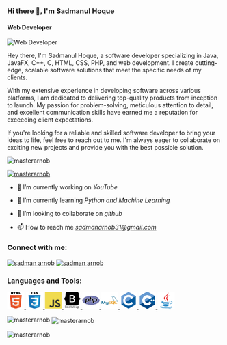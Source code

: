 ### Hi there 👋, I'm Sadmanul Hoque
#### Web Developer
![Web Developer](https://scontent.fdac11-1.fna.fbcdn.net/v/t39.30808-6/252521408_1581044522241269_7356554407283345787_n.jpg?_nc_cat=111&ccb=1-7&_nc_sid=e3f864&_nc_ohc=sDVeeghEUC8AX8VlP-t&_nc_ht=scontent.fdac11-1.fna&oh=00_AfCpKyQKdz1mnPPhWqTHOGQSt4nZqRvIv7k9HjsKDT0hoA&oe=6451175A)

Hey there, I'm Sadmanul Hoque, a software developer specializing in Java, JavaFX, C++, C, HTML, CSS, PHP, and web development. I create cutting-edge, scalable software solutions that meet the specific needs of my clients.

With my extensive experience in developing software across various platforms, I am dedicated to delivering top-quality products from inception to launch. My passion for problem-solving, meticulous attention to detail, and excellent communication skills have earned me a reputation for exceeding client expectations.

If you're looking for a reliable and skilled software developer to bring your ideas to life, feel free to reach out to me. I'm always eager to collaborate on exciting new projects and provide you with the best possible solution.

<p align="left"> <img src="https://komarev.com/ghpvc/?username=masterarnob&label=Profile%20views&color=0e75b6&style=flat" alt="masterarnob" /> </p>

<p align="left"> <a href="https://github.com/ryo-ma/github-profile-trophy"><img src="https://github-profile-trophy.vercel.app/?username=masterarnob" alt="masterarnob" /></a> </p>

- 🔭 I’m currently working on *YouTube*

- 🌱 I’m currently learning *Python and Machine Learning*

- 👯 I’m looking to collaborate on *github*

- 📫 How to reach me *sadmanarnob31@gmail.com*

<h3 align="left">Connect with me:</h3>
<p align="left">
<a href="https://www.facebook.com/arnob.22690?mibextid=ZbWKwL"><img align="center" src="https://raw.githubusercontent.com/rahuldkjain/github-profile-readme-generator/master/src/images/icons/Social/facebook.svg" alt="sadman arnob" height="30" width="40" /></a>
<a href="[https://instagram.com/sadman arnob](https://www.instagram.com/_sadman_arnob_/)"><img align="center" src="https://raw.githubusercontent.com/rahuldkjain/github-profile-readme-generator/master/src/images/icons/Social/instagram.svg" alt="sadman arnob" height="30" width="40" /></a>
<h3 align="left">Languages and Tools:</h3>
<p align="left"> 
 
  
  <a href="https://www.w3.org/html/" target="_blank" rel="noreferrer"> <img src="https://raw.githubusercontent.com/devicons/devicon/master/icons/html5/html5-original-wordmark.svg" alt="html5" width="40" height="40"/> </a><a href="https://www.w3schools.com/css/" target="_blank" rel="noreferrer"> <img src="https://raw.githubusercontent.com/devicons/devicon/master/icons/css3/css3-original-wordmark.svg" alt="css3" width="40" height="40"/> </a><a href="https://developer.mozilla.org/en-US/docs/Web/JavaScript" target="_blank" rel="noreferrer"> <img src="https://raw.githubusercontent.com/devicons/devicon/master/icons/javascript/javascript-original.svg" alt="javascript" width="40" height="40"/> </a><a href="https://getbootstrap.com" target="_blank" rel="noreferrer"> <img src="https://raw.githubusercontent.com/devicons/devicon/master/icons/bootstrap/bootstrap-plain-wordmark.svg" alt="bootstrap" width="40" height="40"/> </a><a href="https://www.php.net" target="_blank" rel="noreferrer"> <img src="https://raw.githubusercontent.com/devicons/devicon/master/icons/php/php-original.svg" alt="php" width="40" height="40"/> </a><a href="https://www.mysql.com/" target="_blank" rel="noreferrer"> <img src="https://raw.githubusercontent.com/devicons/devicon/master/icons/mysql/mysql-original-wordmark.svg" alt="mysql" width="40" height="40"/> </a><a href="https://www.cprogramming.com/" target="_blank" rel="noreferrer"> <img src="https://raw.githubusercontent.com/devicons/devicon/master/icons/c/c-original.svg" alt="c" width="40" height="40"/> </a><a href="https://www.w3schools.com/cpp/" target="_blank" rel="noreferrer"> <img src="https://raw.githubusercontent.com/devicons/devicon/master/icons/cplusplus/cplusplus-original.svg" alt="cplusplus" width="40" height="40"/> </a><a href="https://www.java.com" target="_blank" rel="noreferrer"> <img src="https://raw.githubusercontent.com/devicons/devicon/master/icons/java/java-original.svg" alt="java" width="40" height="40"/> </a>
  
 
  
 

</p>

<p><img align="left" src="https://github-readme-stats.vercel.app/api/top-langs?username=masterarnob&show_icons=true&locale=en&layout=compact" alt="masterarnob" /></p>

<p>&nbsp;<img align="center" src="https://github-readme-stats.vercel.app/api?username=masterarnob&show_icons=true&locale=en" alt="masterarnob" /></p>

<p><img align="center" src="https://github-readme-streak-stats.herokuapp.com/?user=masterarnob&" alt="masterarnob" /></p>
